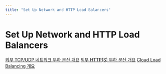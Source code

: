```yaml
---
title: "Set Up Network and HTTP Load Balancers"
---
```


# Set Up Network and HTTP Load Balancers

[외부 TCP/UDP 네트워크 부하 분산 개요](https://cloud.google.com/load-balancing/docs/network)
[외부 HTTP(S) 부하 분산 개요](https://cloud.google.com/load-balancing/docs/https)
[Cloud Load Balancing 개요](https://cloud.google.com/load-balancing/docs/load-balancing-overview#a_closer_look_at_cloud_load_balancers)
